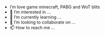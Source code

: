 - I’m love game minecraft, PABG and WoT blits
- 👀 I’m interested in ...
- 🌱 I’m currently learning ...
- 💞️ I’m looking to collaborate on ...
- 📫 How to reach me ...

<!---
dimasdirar/dimasdirar is a ✨ special ✨ repository because its `README.md` (this file) appears on your GitHub profile.
You can click the Preview link to take a look at your changes.
--->
